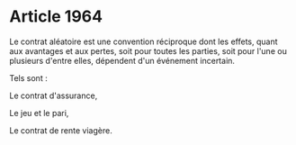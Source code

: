 # Article 1964

<p>Le contrat aléatoire est une convention réciproque dont les effets, quant aux avantages et aux pertes, soit pour toutes les parties, soit pour l'une ou plusieurs d'entre elles, dépendent d'un événement incertain.</p><p>Tels sont :</p><p>Le contrat d'assurance,</p><p>Le jeu et le pari,</p><p>Le contrat de rente viagère.</p>